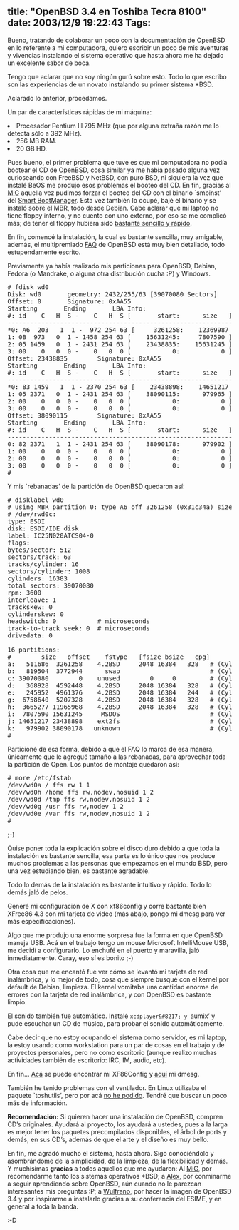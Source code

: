 title: "OpenBSD 3.4 en Toshiba Tecra 8100"
date: 2003/12/9 19:22:43
Tags: 
---
Bueno, tratando de colaborar un poco con la documentación de OpenBSD en lo referente a mi computadora, quiero escribir un poco de mis aventuras y vivencias instalando el sistema operativo que hasta ahora me ha dejado un excelente sabor de boca.

Tengo que aclarar que no soy ningún gurú sobre esto. Todo lo que escribo son las experiencias de un novato instalando su primer sistema *BSD.

Aclarado lo anterior, procedamos.

Un par de características rápidas de mi máquina:
<li>Procesador Pentium III 795&#160;MHz (que por alguna extraña razón me lo detecta sólo a 392&#160;MHz).</li>
<li>256&#160;MB RAM.</li>
<li>20&#160;GB HD.

Pues bueno, el primer problema que tuve es que mi computadora no podía bootear el CD de OpenBSD, cosa similar ya me había pasado alguna vez curioseando con FreeBSD y NetBSD, con puro BSD, ni siquiera la vez que instalé BeOS me produjo esos problemas el booteo del CD. En fin, gracias al <a href="http://web.archive.org/web/20031226230140/http://www.mig-29.net/">MiG</a> aquella vez pudimos forzar el booteo del CD con el binario `smbinst&#8217; del <a href="http://web.archive.org/web/20031226230140/http://btmgr.sourceforge.net/">Smart BootManager</a>. Esta vez también lo ocupé, bajé el binario y se instaló sobre el MBR, todo desde Debian. Cabe aclarar que mi laptop no tiene floppy interno, y no cuento con uno externo, por eso se me complicó más; de tener el floppy hubiera sido <a href="http://web.archive.org/web/20031226230140/http://openbsd.org/faq/faq4.html#UnixFlop">bastante sencillo y rápido</a>.

En fin, comencé la instalación, la cual es bastante sencilla, muy amigable, además, el multipremiado <a href="http://web.archive.org/web/20031226230140/http://www.openbsd.org/faq/faq.html">FAQ</a> de OpenBSD está muy bien detallado, todo estupendamente escrito.

Previamente ya había realizado mis particiones para OpenBSD, Debian, Fedora (o Mandrake, o alguna otra distribución cucha :P) y Windows.
<pre># fdisk wd0
Disk: wd0       geometry: 2432/255/63 [39070080 Sectors]
Offset: 0       Signature: 0xAA55
Starting       Ending       LBA Info:
#: id    C   H  S -    C   H  S [       start:      size   ]
------------------------------------------------------------------------
*0: A6  203   1  1 -  972 254 63 [     3261258:    12369987 ] OpenBSD
1: 0B  973   0  1 - 1458 254 63 [    15631245:     7807590 ] Win95 FAT-32
2: 05 1459   0  1 - 2431 254 63 [    23438835:    15631245 ] Extended DOS
3: 00    0   0  0 -    0   0  0 [           0:           0 ] unused
Offset: 23438835        Signature: 0xAA55
Starting       Ending       LBA Info:
#: id    C   H  S -    C   H  S [       start:      size   ]
------------------------------------------------------------------------
*0: 83 1459   1  1 - 2370 254 63 [    23438898:    14651217 ] Linux files*
1: 05 2371   0  1 - 2431 254 63 [    38090115:      979965 ] Extended DOS
2: 00    0   0  0 -    0   0  0 [           0:           0 ] unused
3: 00    0   0  0 -    0   0  0 [           0:           0 ] unused
Offset: 38090115        Signature: 0xAA55
Starting       Ending       LBA Info:
#: id    C   H  S -    C   H  S [       start:      size   ]
------------------------------------------------------------------------
0: 82 2371   1  1 - 2431 254 63 [    38090178:      979902 ] Linux swap
1: 00    0   0  0 -    0   0  0 [           0:           0 ] unused
2: 00    0   0  0 -    0   0  0 [           0:           0 ] unused
3: 00    0   0  0 -    0   0  0 [           0:           0 ] unused
#</pre>
Y mis `rebanadas&#8217; de la partición de OpenBSD quedaron así:
<pre># disklabel wd0
# using MBR partition 0: type A6 off 3261258 (0x31c34a) size 12369987 (0xbcc043)
# /dev/rwd0c:
type: ESDI
disk: ESDI/IDE disk
label: IC25N020ATCS04-0
flags:
bytes/sector: 512
sectors/track: 63
tracks/cylinder: 16
sectors/cylinder: 1008
cylinders: 16383
total sectors: 39070080
rpm: 3600
interleave: 1
trackskew: 0
cylinderskew: 0
headswitch: 0           # microseconds
track-to-track seek: 0  # microseconds
drivedata: 0

16 partitions:
#        size   offset    fstype   [fsize bsize   cpg]
a:   511686  3261258    4.2BSD     2048 16384   328   # (Cyl. 3235*- 3742)
b:   819504  3772944      swap                        # (Cyl. 3743 - 4555)
c: 39070080        0    unused        0     0         # (Cyl.    0 - 38759)
d:   368928  4592448    4.2BSD     2048 16384   328   # (Cyl. 4556 - 4921)
e:   245952  4961376    4.2BSD     2048 16384   244   # (Cyl. 4922 - 5165)
g:  6758640  5207328    4.2BSD     2048 16384   328   # (Cyl. 5166 - 11870)
h:  3665277 11965968    4.2BSD     2048 16384   328   # (Cyl. 11871 - 15507*)
i:  7807590 15631245     MSDOS                        # (Cyl. 15507*- 23252*)
j: 14651217 23438898    ext2fs                        # (Cyl. 23252*- 37787*)
k:   979902 38090178   unknown                        # (Cyl. 37787*- 38759)
#</pre>
Particioné de esa forma, debido a que el FAQ lo marca de esa manera, únicamente que le agregué tamaño a las rebanadas, para aprovechar toda la partición de Open. Los puntos de montaje quedaron así:
<pre># more /etc/fstab
/dev/wd0a / ffs rw 1 1
/dev/wd0h /home ffs rw,nodev,nosuid 1 2
/dev/wd0d /tmp ffs rw,nodev,nosuid 1 2
/dev/wd0g /usr ffs rw,nodev 1 2
/dev/wd0e /var ffs rw,nodev,nosuid 1 2
#</pre>
;-)

Quise poner toda la explicación sobre el disco duro debido a que toda la instalación es bastante sencilla, esa parte es lo único que nos produce muchos problemas a las personas que empezamos en el mundo BSD, pero una vez estudiando bien, es bastante agradable.

Todo lo demás de la instalación es bastante intuitivo y rápido. Todo lo demás jaló de pelos.

Generé mi configuración de X con xf86config y corre bastante bien XFree86&#160;4.3 con mi tarjeta de video (más abajo, pongo mi dmesg para ver más especificaciones).

Algo que me produjo una enorme sorpresa fue la forma en que OpenBSD maneja USB. Acá en el trabajo tengo un mouse Microsoft IntelliMouse USB, me decidí a configurarlo. Lo enchufé en el puerto y maravilla, jaló inmediatamente. Caray, eso sí es bonito ;-)

Otra cosa que me encantó fue ver cómo se levantó mi tarjeta de red inalámbrica, y lo mejor de todo, cosa que siempre busqué con el kernel por default de Debian, limpieza. El kernel vomitaba una cantidad enorme de errores con la tarjeta de red inalámbrica, y con OpenBSD es bastante limpio.

El sonido también fue automático. Instalé `xcdplayer&#8217; y `aumix&#8217; y pude escuchar un CD de música, para probar el sonido automáticamente.

Cabe decir que no estoy ocupando el sistema como servidor, es mi laptop, la estoy usando como workstation para un par de cosas en el trabajo y de proyectos personales, pero no como escritorio (aunque realizo muchas actividades también de escritorio: IRC, IM, audio, etc).

En fin&#8230; <a href="http://web.archive.org/web/20031226230140/http://www.damog.net/files/xf86config-openbsd34-damog.txt?PHPSESSID=b35e73a509d50b80c0c8eb29a7c802d2">Acá</a> se puede encontrar mi XF86Config y <a href="http://web.archive.org/web/20031226230140/http://www.damog.net/files/dmesg-openbsd34-damog.txt?PHPSESSID=b35e73a509d50b80c0c8eb29a7c802d2">aquí</a> mi dmesg.

También he tenido problemas con el ventilador. En Linux utilizaba el paquete `toshutils&#8217;, pero por acá <a href="http://web.archive.org/web/20031226230140/http://www.damog.net/index.php?gadget=blog&amp;action=single_view&amp;id=70&amp;PHPSESSID=b35e73a509d50b80c0c8eb29a7c802d2">no he podido</a>. Tendré que buscar un poco más de información.

<strong>Recomendación:</strong> Si quieren hacer una instalación de OpenBSD, compren CD&#8217;s originales. Ayudará al proyecto, los ayudará a ustedes, pues a la larga es mejor tener los paquetes precompilados disponibles, el árbol de ports y demás, en sus CD&#8217;s, además de que el arte y el diseño es muy bello.

En fin, me agradó mucho el sistema, hasta ahora. Sigo conociéndolo y asombrándome de la simplicidad, de la limpieza, de la flexibilidad y demás. Y muchísimas <strong>gracias</strong> a todos aquellos que me ayudaron: Al <a href="http://web.archive.org/web/20031226230140/http://www.mig-29.net/">MiG</a>, por recomendarme tanto los sistemas operativos *BSD; a <a href="http://web.archive.org/web/20031226230140/http://bsdcoders.org/%7Ealex">Alex</a>, por conminarme a seguir aprendiendo sobre OpenBSD, aún cuando no le parezcan interesantes mis preguntas :P; a <a href="http://web.archive.org/web/20031226230140/http://www.tungsteno.com/">Wulfrano</a>, por hacer la imagen de OpenBSD 3.4 y por inspirarme a instalarlo gracias a su conferencia del ESIME, y en general a toda la banda.

:-D</li>
